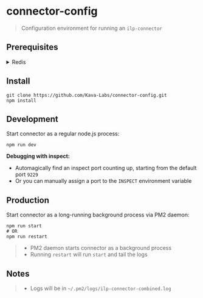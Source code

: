 # connector-config
> Configuration environment for running an `ilp-connector`



## Prerequisites
<details><summary>Redis</summary><p>

Install Redis using brew:
```shell
brew install redis
```

Start background running service:
```shell
brew services start redis
```

Edit configuration:
```shell
sudo open /usr/local/etc/redis.conf
```
> The default configuration works fine out of the box

Test if it workes:
```shell
redis-cli ping
```

</p></details>



## Install
```shell
git clone https://github.com/Kava-Labs/connector-config.git
npm install
```

## Development
Start connector as a regular node.js process:
```shell
npm run dev
```
**Debugging with inspect:**
* Automagically find an inspect port counting up, starting from the default port `9229`
* Or you can manually assign a port to the `INSPECT` environment variable

## Production
Start connector as a long-running background process via PM2 daemon:
```shell
npm run start
# OR
npm run restart
```
> * PM2 daemon starts connector as a background process
> * Running `restart` will run `start` and tail the logs

## Notes
> * Logs will be in `~/.pm2/logs/ilp-connector-combined.log`


